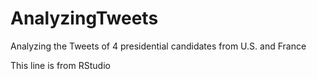 # AnalyzingTweets
Analyzing the Tweets of 4 presidential candidates from U.S. and France

This line is from RStudio
